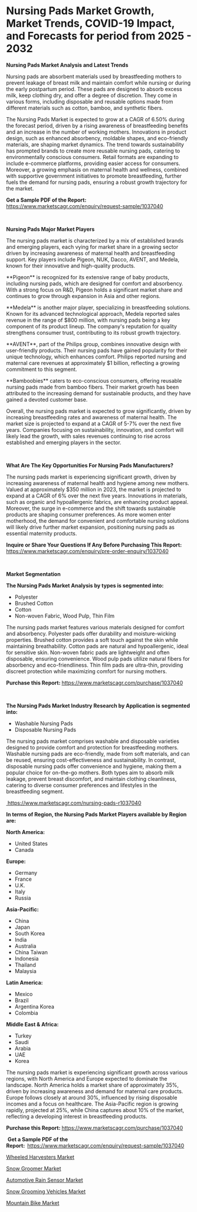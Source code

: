 <p><h1>Nursing Pads Market Growth, Market Trends, COVID-19 Impact, and Forecasts for period from 2025 - 2032</h1></p><p><strong>Nursing Pads Market Analysis and Latest Trends</strong></p>
<p><p>Nursing pads are absorbent materials used by breastfeeding mothers to prevent leakage of breast milk and maintain comfort while nursing or during the early postpartum period. These pads are designed to absorb excess milk, keep clothing dry, and offer a degree of discretion. They come in various forms, including disposable and reusable options made from different materials such as cotton, bamboo, and synthetic fibers.</p><p>The Nursing Pads Market is expected to grow at a CAGR of 6.50% during the forecast period, driven by a rising awareness of breastfeeding benefits and an increase in the number of working mothers. Innovations in product design, such as enhanced absorbency, moldable shapes, and eco-friendly materials, are shaping market dynamics. The trend towards sustainability has prompted brands to create more reusable nursing pads, catering to environmentally conscious consumers. Retail formats are expanding to include e-commerce platforms, providing easier access for consumers. Moreover, a growing emphasis on maternal health and wellness, combined with supportive government initiatives to promote breastfeeding, further fuels the demand for nursing pads, ensuring a robust growth trajectory for the market.</p></p>
<p><strong>Get a Sample PDF of the Report:&nbsp;</strong> <a href="https://www.marketscagr.com/enquiry/request-sample/1037040?utm_campaign=2241&utm_medium=2&utm_source=Github&utm_content=ia&utm_term=05022025&utm_id=nursing-pads">https://www.marketscagr.com/enquiry/request-sample/1037040</a></p>
<p>&nbsp;</p>
<p><strong>Nursing Pads Major Market Players</strong></p>
<p><p>The nursing pads market is characterized by a mix of established brands and emerging players, each vying for market share in a growing sector driven by increasing awareness of maternal health and breastfeeding support. Key players include Pigeon, NUK, Dacco, AVENT, and Medela, known for their innovative and high-quality products.</p><p>**Pigeon** is recognized for its extensive range of baby products, including nursing pads, which are designed for comfort and absorbency. With a strong focus on R&D, Pigeon holds a significant market share and continues to grow through expansion in Asia and other regions.</p><p>**Medela** is another major player, specializing in breastfeeding solutions. Known for its advanced technological approach, Medela reported sales revenue in the range of $800 million, with nursing pads being a key component of its product lineup. The company's reputation for quality strengthens consumer trust, contributing to its robust growth trajectory.</p><p>**AVENT**, part of the Philips group, combines innovative design with user-friendly products. Their nursing pads have gained popularity for their unique technology, which enhances comfort. Philips reported nursing and maternal care revenues at approximately $1 billion, reflecting a growing commitment to this segment.</p><p>**Bamboobies** caters to eco-conscious consumers, offering reusable nursing pads made from bamboo fibers. Their market growth has been attributed to the increasing demand for sustainable products, and they have gained a devoted customer base.</p><p>Overall, the nursing pads market is expected to grow significantly, driven by increasing breastfeeding rates and awareness of maternal health. The market size is projected to expand at a CAGR of 5-7% over the next five years. Companies focusing on sustainability, innovation, and comfort will likely lead the growth, with sales revenues continuing to rise across established and emerging players in the sector.</p></p>
<p>&nbsp;</p>
<p><strong>What Are The Key Opportunities For Nursing Pads Manufacturers?</strong></p>
<p><p>The nursing pads market is experiencing significant growth, driven by increasing awareness of maternal health and hygiene among new mothers. Valued at approximately $350 million in 2023, the market is projected to expand at a CAGR of 6% over the next five years. Innovations in materials, such as organic and hypoallergenic fabrics, are enhancing product appeal. Moreover, the surge in e-commerce and the shift towards sustainable products are shaping consumer preferences. As more women enter motherhood, the demand for convenient and comfortable nursing solutions will likely drive further market expansion, positioning nursing pads as essential maternity products.</p></p>
<p><strong>Inquire or Share Your Questions If Any Before Purchasing This Report:</strong> <a href="https://www.marketscagr.com/enquiry/pre-order-enquiry/1037040?utm_campaign=2241&utm_medium=2&utm_source=Github&utm_content=ia&utm_term=05022025&utm_id=nursing-pads">https://www.marketscagr.com/enquiry/pre-order-enquiry/1037040</a></p>
<p>&nbsp;</p>
<p><strong>Market Segmentation</strong></p>
<p><strong>The Nursing Pads Market Analysis by types is segmented into:</strong></p>
<p><ul><li>Polyester</li><li>Brushed Cotton</li><li>Cotton</li><li>Non-woven Fabric, Wood Pulp, Thin Film</li></ul></p>
<p><p>The nursing pads market features various materials designed for comfort and absorbency. Polyester pads offer durability and moisture-wicking properties. Brushed cotton provides a soft touch against the skin while maintaining breathability. Cotton pads are natural and hypoallergenic, ideal for sensitive skin. Non-woven fabric pads are lightweight and often disposable, ensuring convenience. Wood pulp pads utilize natural fibers for absorbency and eco-friendliness. Thin film pads are ultra-thin, providing discreet protection while maximizing comfort for nursing mothers.</p></p>
<p><strong>Purchase this Report:&nbsp;</strong><a href="https://www.marketscagr.com/purchase/1037040?utm_campaign=2241&utm_medium=2&utm_source=Github&utm_content=ia&utm_term=05022025&utm_id=nursing-pads">https://www.marketscagr.com/purchase/1037040</a></p>
<p>&nbsp;</p>
<p><strong>The Nursing Pads Market Industry Research by Application is segmented into:</strong></p>
<p><ul><li>Washable Nursing Pads</li><li>Disposable Nursing Pads</li></ul></p>
<p><p>The nursing pads market comprises washable and disposable varieties designed to provide comfort and protection for breastfeeding mothers. Washable nursing pads are eco-friendly, made from soft materials, and can be reused, ensuring cost-effectiveness and sustainability. In contrast, disposable nursing pads offer convenience and hygiene, making them a popular choice for on-the-go mothers. Both types aim to absorb milk leakage, prevent breast discomfort, and maintain clothing cleanliness, catering to diverse consumer preferences and lifestyles in the breastfeeding segment.</p></p>
<p><a href="https://www.marketscagr.com/nursing-pads-r1037040?utm_campaign=2241&utm_medium=2&utm_source=Github&utm_content=ia&utm_term=05022025&utm_id=nursing-pads">&nbsp;https://www.marketscagr.com/nursing-pads-r1037040</a></p>
<p><strong>In terms of Region, the Nursing Pads Market Players available by Region are:</strong></p>
<p>
    <p> <strong> North America: </strong>
        <ul>
            <li>United States</li>
            <li>Canada</li>
        </ul>
        </p> 
    <p> <strong> Europe: </strong>
        <ul>
            <li>Germany</li>
            <li>France</li>
            <li>U.K.</li>
            <li>Italy</li>
            <li>Russia</li>
        </ul>
        </p> 
    <p> <strong> Asia-Pacific: </strong>
        <ul>
            <li>China</li>
            <li>Japan</li>
            <li>South Korea</li>
            <li>India</li>
            <li>Australia</li>
            <li>China Taiwan</li>
            <li>Indonesia</li>
            <li>Thailand</li>
            <li>Malaysia</li>
        </ul>
        </p> 
    <p> <strong> Latin America: </strong>
        <ul>
            <li>Mexico</li>
            <li>Brazil</li>
            <li>Argentina Korea</li>
            <li>Colombia</li>
        </ul>
        </p> 
    <p> <strong> Middle East & Africa: </strong>
        <ul>
            <li>Turkey</li>
            <li>Saudi</li>
            <li>Arabia</li>
            <li>UAE</li>
            <li>Korea</li>
        </ul>
    </p>
    </p>
<p><p>The nursing pads market is experiencing significant growth across various regions, with North America and Europe expected to dominate the landscape. North America holds a market share of approximately 35%, driven by increasing awareness and demand for maternal care products. Europe follows closely at around 30%, influenced by rising disposable incomes and a focus on healthcare. The Asia-Pacific region is growing rapidly, projected at 25%, while China captures about 10% of the market, reflecting a developing interest in breastfeeding products.</p></p>
<p><strong>Purchase this Report: </strong><a href="https://www.marketscagr.com/purchase/1037040?utm_campaign=2241&utm_medium=2&utm_source=Github&utm_content=ia&utm_term=05022025&utm_id=nursing-pads">https://www.marketscagr.com/purchase/1037040</a></p>
<p>&nbsp;<strong>Get a Sample PDF of the Report:&nbsp;&nbsp;</strong><a href="https://www.marketscagr.com/enquiry/request-sample/1037040?utm_campaign=2241&utm_medium=2&utm_source=Github&utm_content=ia&utm_term=05022025&utm_id=nursing-pads">https://www.marketscagr.com/enquiry/request-sample/1037040</a></p>
<p><strong></strong></p>
<p><p><a href="https://www.linkedin.com/pulse/wheeled-harvesters-market-analysis-driving-business-h6aic?utm_campaign=2241&utm_medium=2&utm_source=Github&utm_content=ia&utm_term=05022025&utm_id=nursing-pads">Wheeled Harvesters Market</a></p><p><a href="https://www.linkedin.com/pulse/snow-groomer-market-evolution-66-cagr-key-trends-watch-w6uaf?utm_campaign=2241&utm_medium=2&utm_source=Github&utm_content=ia&utm_term=05022025&utm_id=nursing-pads">Snow Groomer Market</a></p><p><a href="https://www.linkedin.com/pulse/automotive-rain-sensor-market-demand-revenue-growth-alwac?utm_campaign=2241&utm_medium=2&utm_source=Github&utm_content=ia&utm_term=05022025&utm_id=nursing-pads">Automotive Rain Sensor Market</a></p><p><a href="https://www.linkedin.com/pulse/projected-growth-snow-grooming-vehicles-market-137-cagr-ptdcf?utm_campaign=2241&utm_medium=2&utm_source=Github&utm_content=ia&utm_term=05022025&utm_id=nursing-pads">Snow Grooming Vehicles Market</a></p><p><a href="https://www.linkedin.com/pulse/competitive-landscape-mountain-bike-market-strong-growth-f4psc?utm_campaign=2241&utm_medium=2&utm_source=Github&utm_content=ia&utm_term=05022025&utm_id=nursing-pads">Mountain Bike Market</a></p></p>